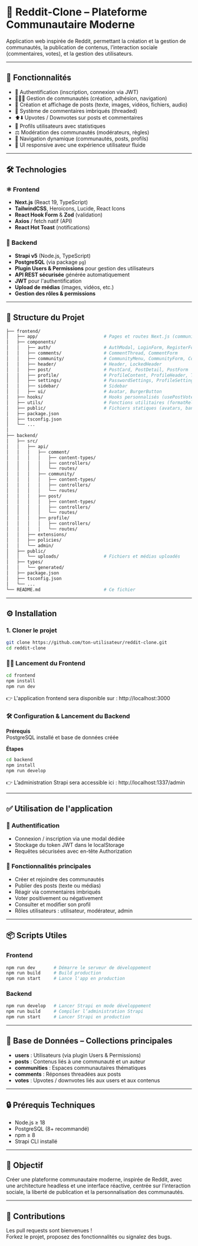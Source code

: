 # 🧠 Reddit-Clone – Plateforme Communautaire Moderne

Application web inspirée de Reddit, permettant la création et la gestion de communautés, la publication de contenus, l’interaction sociale (commentaires, votes), et la gestion des utilisateurs.

---

## 🚀 Fonctionnalités

- 🔐 Authentification (inscription, connexion via JWT)
- 🧑‍🤝‍🧑 Gestion de communautés (création, adhésion, navigation)
- 📝 Création et affichage de posts (texte, images, vidéos, fichiers, audio)
- 💬 Système de commentaires imbriqués (threaded)
- ⬆️⬇️ Upvotes / Downvotes sur posts et commentaires
- 👥 Profils utilisateurs avec statistiques
- ⚖️ Modération des communautés (modérateurs, règles)
- 🧭 Navigation dynamique (communautés, posts, profils)
- 📱 UI responsive avec une expérience utilisateur fluide

---

## 🛠 Technologies

### ⚛️ Frontend

- **Next.js** (React 19, TypeScript)
- **TailwindCSS**, Heroicons, Lucide, React Icons
- **React Hook Form** & **Zod** (validation)
- **Axios** / fetch natif (API)
- **React Hot Toast** (notifications)

### 🧩 Backend

- **Strapi v5** (Node.js, TypeScript)
- **PostgreSQL** (via package `pg`)
- **Plugin Users & Permissions** pour gestion des utilisateurs
- **API REST sécurisée** générée automatiquement
- **JWT** pour l'authentification
- **Upload de médias** (images, vidéos, etc.)
- **Gestion des rôles & permissions**

---

## 📁 Structure du Projet

```bash
├── frontend/
│   ├── app/                         # Pages et routes Next.js (communities, posts, profils, etc.)
│   ├── components/
│   │   ├── auth/                    # AuthModal, LoginForm, RegisterForm
│   │   ├── comments/                # CommentThread, CommentForm
│   │   ├── community/               # CommunityMenu, CommunityForm, CommunityRules, CommunityClient
│   │   ├── header/                  # Header, LockedHeader
│   │   ├── post/                    # PostCard, PostDetail, PostForm
│   │   ├── profile/                 # ProfileContent, ProfileHeader, TabContent, StatCard
│   │   ├── settings/                # PasswordSettings, ProfileSettings, NotificationSettings
│   │   ├── sidebar/                 # Sidebar
│   │   ├── ui/                      # Avatar, BurgerButton
│   ├── hooks/                       # Hooks personnalisés (usePostVote, useCommentVote)
│   ├── utils/                       # Fonctions utilitaires (formatRelativeTime)
│   ├── public/                      # Fichiers statiques (avatars, bannières, logos)
│   ├── package.json
│   ├── tsconfig.json
│   └── ...
│
├── backend/
│   ├── src/
│   │   ├── api/
│   │   │   ├── comment/
│   │   │   │   ├── content-types/
│   │   │   │   ├── controllers/
│   │   │   │   └── routes/
│   │   │   ├── community/
│   │   │   │   ├── content-types/
│   │   │   │   ├── controllers/
│   │   │   │   └── routes/
│   │   │   ├── post/
│   │   │   │   ├── content-types/
│   │   │   │   ├── controllers/
│   │   │   │   └── routes/
│   │   │   ├── profile/
│   │   │   │   ├── controllers/
│   │   │   │   └── routes/
│   │   ├── extensions/
│   │   ├── policies/
│   │   └── admin/
│   ├── public/
│   │   └── uploads/                 # Fichiers et médias uploadés
│   ├── types/
│   │   └── generated/
│   ├── package.json
│   ├── tsconfig.json
│   └── ...
└── README.md                        # Ce fichier
```

---

## ⚙️ Installation

### 1. Cloner le projet

```bash
git clone https://github.com/ton-utilisateur/reddit-clone.git
cd reddit-clone
```

### 🧑‍💻 Lancement du Frontend

```bash
cd frontend
npm install
npm run dev
```
👉 L'application frontend sera disponible sur : http://localhost:3000

### 🛠 Configuration & Lancement du Backend

**Prérequis**  
PostgreSQL installé et base de données créée

**Étapes**

```bash
cd backend
npm install
npm run develop
```
👉 L’administration Strapi sera accessible ici : http://localhost:1337/admin

---

## ✅ Utilisation de l'application

### 🔐 Authentification

- Connexion / inscription via une modal dédiée
- Stockage du token JWT dans le localStorage
- Requêtes sécurisées avec en-tête Authorization

### 🎯 Fonctionnalités principales

- Créer et rejoindre des communautés
- Publier des posts (texte ou médias)
- Réagir via commentaires imbriqués
- Voter positivement ou négativement
- Consulter et modifier son profil
- Rôles utilisateurs : utilisateur, modérateur, admin

---

## 📦 Scripts Utiles

### Frontend

```bash
npm run dev       # Démarre le serveur de développement
npm run build     # Build production
npm run start     # Lance l'app en production
```

### Backend

```bash
npm run develop   # Lancer Strapi en mode développement
npm run build     # Compiler l’administration Strapi
npm run start     # Lancer Strapi en production
```

---

## 🧱 Base de Données – Collections principales

- **users** : Utilisateurs (via plugin Users & Permissions)
- **posts** : Contenus liés à une communauté et un auteur
- **communities** : Espaces communautaires thématiques
- **comments** : Réponses threadées aux posts
- **votes** : Upvotes / downvotes liés aux users et aux contenus

---

## 🔒 Prérequis Techniques

- Node.js ≥ 18
- PostgreSQL (8+ recommandé)
- npm ≥ 8
- Strapi CLI installé

---

## 🎯 Objectif

Créer une plateforme communautaire moderne, inspirée de Reddit, avec une architecture headless et une interface réactive, centrée sur l’interaction sociale, la liberté de publication et la personnalisation des communautés.

---

## 🤝 Contributions

Les pull requests sont bienvenues !  
Forkez le projet, proposez des fonctionnalités ou signalez des bugs.